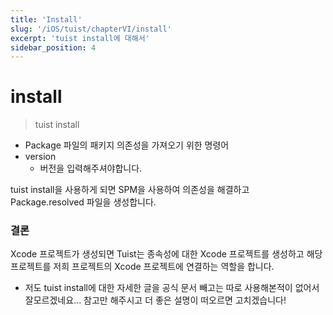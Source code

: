```yaml
---
title: 'Install'
slug: '/iOS/tuist/chapterVI/install'
excerpt: 'tuist install에 대해서'
sidebar_position: 4
---
```


# install
> tuist install
> 
- Package 파일의 패키지 의존성을 가져오기 위한 명령어
- version
    - 버전을 입력해주셔야합니다.

tuist install을 사용하게 되면 SPM을 사용하여 의존성을 해결하고 Package.resolved 파일을 생성합니다.

### 결론

Xcode 프로젝트가 생성되면 Tuist는 종속성에 대한 Xcode 프로젝트를 생성하고 해당 프로젝트를 저희 프로젝트의 Xcode 프로젝트에 연결하는 역할을 합니다.

- 저도 tuist install에 대한 자세한 글을 공식 문서 빼고는 따로 사용해본적이 없어서 잘모르겠네요... 참고만 해주시고 더 좋은 설명이 떠오르면 고치겠습니다!
